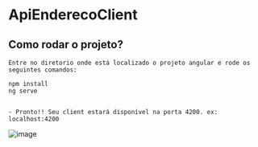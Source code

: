 # ApiEnderecoClient

## Como rodar o projeto?

```
Entre no diretorio onde está localizado o projeto angular e rode os seguintes comandos:

npm install
ng serve


- Pronto!! Seu client estará disponível na porta 4200. ex: localhost:4200

```

![image](https://i.ibb.co/LhLXG58/Captura-de-tela-de-2020-02-10-01-51-05.png)
